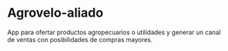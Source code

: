 # Agrovelo-aliado
App para ofertar productos agropecuarios o utilidades y generar un canal de ventas con posibilidades de compras mayores.
